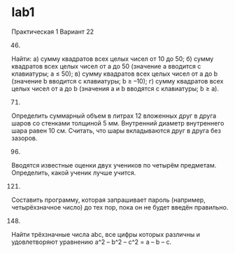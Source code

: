 # lab1
Практическая 1
Вариант 22

46)
Найти:
а) сумму квадратов всех целых чисел от 10 до 50;
б) сумму квадратов всех целых чисел от а до 50 (значение а вводится с клавиатуры; а ≤ 50);
в) сумму квадратов всех целых чисел от a до b (значение b вводится с клавиатуры; b ≥ –10);
г) сумму квадратов всех целых чисел от а до b (значения а и b вводятся с клавиатуры; b ≥ а).

71)
Определить суммарный объем в литрах 12 вложенных друг в друга шаров со стенками толщиной 5 мм.
Внутренний диаметр внутреннего шара равен 10 см. Считать, что шары вкладываются друг в друга без зазоров.

96)
Вводятся известные оценки двух учеников по четырём предметам. Определить, какой ученик лучше учится.

121)
Составить программу, которая запрашивает пароль (например, четырёхзначное число) до тех пор, 
пока он не будет введён правильно.

148)
Найти трёхзначные числа abc, все цифры которых различны и удовлетворяют уравнению 
а^2 – b^2 – с^2 = а – b – с.
